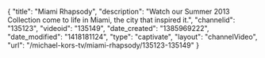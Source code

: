 {
    "title": "Miami Rhapsody",
    "description": "Watch our Summer 2013 Collection come to life in Miami, the city that inspired it.",
    "channelid": "135123",
    "videoid": "135149",
    "date_created": "1385969222",
    "date_modified": "1418181124",
    "type": "captivate",
    "layout": "channelVideo",
    "url": "\/michael-kors-tv\/miami-rhapsody\/135123-135149"
}